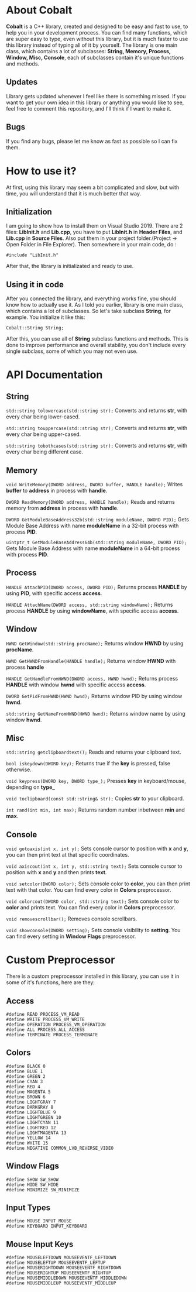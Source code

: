 # About Cobalt

**Cobalt** is a C++ library, created and designed to be easy and fast to use, to help you in your development process. You can find many functions, which are super easy to type, even without this library, but it is much faster to use this library instead of typing all of it by yourself.  The library is one main class, which contains a lot of subclasses: **String, Memory, Process, Window, Misc, Console**, each of subclasses contain it's unique functions and methods.

## Updates

Library gets updated whenever I feel like there is something missed. If you want to get your own idea in this library or anything you would like to see, feel free to comment this repository, and I'll think if I want to make it.

## Bugs

If you find any bugs, please let me know as fast as possible so I can fix them.


# How to use it?

At first, using this library may seem a bit complicated and slow, but with time, you will understand that it is much better that way.

## Initialization

I am going to show how to install them on Visual Studio 2019. There are 2 files: **LibInit.h** and **Lib.cpp**, you have to put **LibInit.h** in **Header Files**, and **Lib.cpp** in **Source Files**. Also put them in your project folder.(Project -> Open Folder in File Explorer). Then somewhere in your main code, do :

`#include "LibInit.h"`

After that, the library is initializated and ready to use.

## Using it in code
After you connected the library, and everything works fine, you should know how to actually use it. As I told you earlier, library is one main class, which contains a lot of subclasses. So let's take subclass **String**, for example. You initialize it like this:

    Cobalt::String String;
After this, you can use all of **String** subclass functions and methods. This is done to improve performance and overall stability, you don't include every single subclass, some of which you may not even use.

# API Documentation
## String
	
`std::string tolowercase(std::string str);`
Converts and returns **str**, with every char being lower-cased.

`std::string touppercase(std::string str);`
Converts and returns **str**, with every char being upper-cased.

`std::string tobothcases(std::string str);`
Converts and returns **str**, with every char being different case.


## Memory

`void WriteMemory(DWORD address, DWORD buffer, HANDLE handle);`
Writes **buffer** to **address** in process with **handle**.

`DWORD ReadMemory(DWORD address, HANDLE handle);`
Reads and returns memory from **address** in process with **handle**.

`DWORD GetModuleBaseAddress32b(std::string moduleName, DWORD PID);`
Gets Module Base Address with name **moduleName** in a 32-bit process with process **PID**.

`uintptr_t GetModuleBaseAddress64b(std::string moduleName, DWORD PID);`
Gets Module Base Address with name **moduleName** in a 64-bit process with process **PID**.




## Process
	
   `HANDLE AttachPID(DWORD access, DWORD PID);`
   Returns process **HANDLE** by using **PID**, with specific access **access**. 
   
   `HANDLE AttachName(DWORD access, std::string windowName);`
Returns process **HANDLE** by using **windowName**, with specific access **access**.	


## Window

`HWND GetWindow(std::string procName);`
Returns window **HWND** by using **procName**.

`HWND GetHWNDFromHandle(HANDLE handle);`
Returns window **HWND** with process **handle**

`HANDLE GetHandleFromHWND(DWORD access, HWND hwnd);`
Returns process **HANDLE** with window **hwnd** with specific access **access**.

`DWORD GetPidFromHWND(HWND hwnd);`
Returns window PID by using window **hwnd**.

`std::string GetNameFromHWND(HWND hwnd);`
Returns window name by using window **hwnd**.


## Misc

`std::string getclipboardtext();`
Reads and returns your clipboard text.

`bool iskeydown(DWORD key);`
Returns true if the **key** is pressed, false otherwise.

`void keypress(DWORD key, DWORD type_);`
Presses **key** in keyboard/mouse, depending on **type_**

`void toclipboard(const std::string& str);`
Copies **str** to your clipboard.

`int rand(int min, int max);`
Returns random number inbetween **min** and **max**.

## Console

`void gotoaxis(int x, int y);`
Sets console cursor to position with **x** and **y**, you can then print text at that specific coordinates.

`void axiscout(int x, int y, std::string text);`
Sets console cursor to position with **x** and **y** and then prints **text**.

`void setcolor(DWORD color);`
Sets console color to **color**, you can then print text with that color. You can find every color in **Colors** preprocessor.

`void colorcout(DWORD color, std::string text);`
Sets console color to **color** and prints text. You can find every color in **Colors** preprocessor.

`void removescrollbar();`
Removes console scrollbars.

`void showconsole(DWORD setting);`
Sets console visibility to **setting**. You can find every setting in **Window Flags** preprocessor.

	
# Custom Preprocessor
There is a custom preprocessor installed in this library, you can use it in some of it's functions, here are they:

##  Access

    #define READ PROCESS_VM_READ
	#define WRITE PROCESS_VM_WRITE
	#define OPERATION PROCESS_VM_OPERATION
	#define ALL PROCESS_ALL_ACCESS
	#define TERMINATE PROCESS_TERMINATE
	
## Colors

    #define BLACK 0
    #define BLUE 1
    #define GREEN 2
    #define CYAN 3		
    #define RED	4			
    #define MAGENTA	5		
    #define BROWN 6			
    #define LIGHTGRAY 7	
    #define DARKGRAY 8		
    #define LIGHTBLUE 9		
    #define LIGHTGREEN 10		
    #define LIGHTCYAN 11		
    #define LIGHTRED 12		
    #define LIGHTMAGENTA 13	
    #define YELLOW 14			
    #define WHITE 15			
    #define NEGATIVE COMMON_LVB_REVERSE_VIDEO
    
   ## Window Flags
   
    #define SHOW SW_SHOW
    #define HIDE SW_HIDE
    #define MINIMIZE SW_MINIMIZE
    
 ## Input Types
 
    #define MOUSE INPUT_MOUSE
    #define KEYBOARD INPUT_KEYBOARD
    
 ## Mouse Input Keys
 
    #define MOUSELEFTDOWN MOUSEEVENTF_LEFTDOWN
    #define MOUSELEFTUP MOUSEEVENTF_LEFTUP
    #define MOUSERIGHTDOWN MOUSEEVENTF_RIGHTDOWN
    #define MOUSERIGHTUP MOUSEEVENTF_RIGHTUP
    #define MOUSEMIDDLEDOWN MOUSEEVENTF_MIDDLEDOWN
    #define MOUSEMIDDLEUP MOUSEEVENTF_MIDDLEUP
